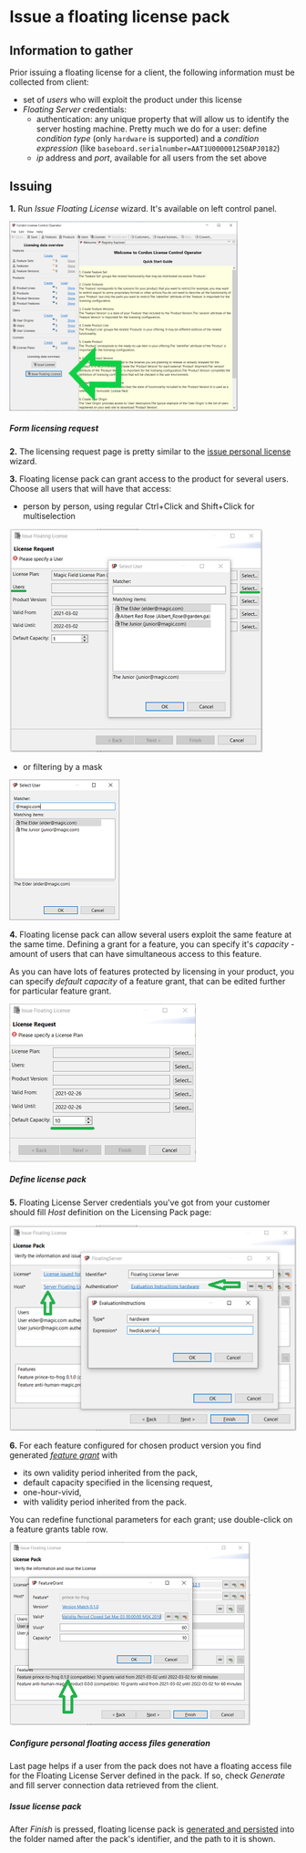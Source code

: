<!--
tags: licensing, floating, operator
stories: floating-licensing:10
actors: lic-operator
-->
Issue a floating license pack
===

Information to gather
---
Prior issuing a floating license for a client, the following information must be collected from client:
- set of _users_ who will exploit the product under this license
- _Floating Server_ credentials:
   - authentication: any unique property that will allow us to identify the server hosting machine. Pretty much we do for a user: define _condition type_ (only `hardware` is supported) and a _condition expression_ (like `baseboard.serialnumber=AAT1U000001250APJ0182`)
   - _ip_ address and _port_, available for all users from the set above  

Issuing
---
**1.** Run _Issue Floating License_ wizard. It's available on left control panel.

![alt](i/issue-floating-license-pack/run-wizard.png)

##### Form licensing request
**2.** The licensing request page is pretty similar to the [issue personal license](issue-personal-license-pack.md) wizard.

**3.** Floating license pack can grant access to the product for several users. Choose all users that will have that access: 
 - person by person, using regular Ctrl+Click and Shift+Click for multiselection 
 
 ![alt](i/issue-floating-license-pack/select-users.png) 
 - or filtering by a mask 
 
 ![alt](i/issue-floating-license-pack/select-users-by-mask.png)
 
**4.** Floating license pack can allow several users exploit the same feature at the same time. 
Defining a grant for a feature, you can specify it's _capacity_ - amount of users that can have simultaneous access to this feature. 

As you can have lots of features protected by licensing in your product, you can specify _default capacity_ of a feature grant, that can be edited further for particular feature grant.

 ![alt](i/issue-floating-license-pack/default-capacity.png)
 
 ##### Define license pack
 **5.** Floating License Server credentials you've got from your customer should fill _Host_ definition on the Licensing Pack page:
 
 ![alt](i/issue-floating-license-pack/authenticate-server.png)
 
 **6.** For each feature configured for chosen product version you find generated [_feature grant_](floating-license-pack.md) with 
  - its own validity period inherited from the pack,
  - default capacity specified in the licensing request,
  - one-hour-vivid,
  - with validity period inherited from the pack. 
  
 You can redefine functional parameters for each grant; use double-click on a feature grants table row.
 
 ![alt](i/issue-floating-license-pack/feature-grant.png) 
 
##### Configure personal floating access files generation
Last page helps if a user from the pack does not have a floating access file for the Floating License Server defined in the pack. 
If so, check _Generate_ and fill server connection data retrieved from the client.

##### Issue license pack
After _Finish_ is pressed, floating license pack is [generated and persisted](floating-license-pack.md) into the folder named after the pack's identifier, and the path to it is shown. 

